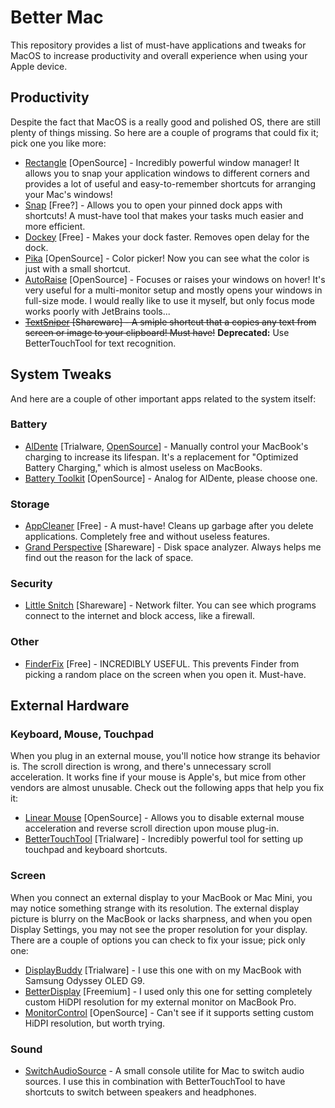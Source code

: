 # Better Mac
This repository provides a list of must-have applications and tweaks for MacOS to increase productivity and overall experience when using your Apple device.

## Productivity

Despite the fact that MacOS is a really good and polished OS, there are still plenty of things missing. So here are a couple of programs that could fix it; pick one you like more:
- [Rectangle](https://rectangleapp.com/) [OpenSource] - Incredibly powerful window manager! It allows you to snap your application windows to different corners and provides a lot of useful and easy-to-remember shortcuts for arranging your Mac's windows!
- [Snap](https://apps.apple.com/us/app/snap/id418073146) [Free?] - Allows you to open your pinned dock apps with shortcuts! A must-have tool that makes your tasks much easier and more efficient.
- [Dockey](https://dockey.publicspace.co/) [Free] - Makes your dock faster. Removes open delay for the dock.
- [Pika](https://superhighfives.com/pika) [OpenSource] - Color picker! Now you can see what the color is just with a small shortcut.
- [AutoRaise](https://github.com/sbmpost/AutoRaise) [OpenSource] - Focuses or raises your windows on hover! It's very useful for a multi-monitor setup and mostly opens your windows in full-size mode. I would really like to use it myself, but only focus mode works poorly with JetBrains tools...
- <s>[TextSniper](https://textsniper.app/) [Shareware] - A smiple shortcut that a copies any text from screen or image to your clipboard! Must have!</s> <b>Deprecated:</b> Use BetterTouchTool for text recognition.
  

## System Tweaks

And here are a couple of other important apps related to the system itself:

### Battery

- [AlDente](https://apphousekitchen.com/) [Trialware, [OpenSource](https://github.com/AppHouseKitchen/AlDente-Charge-Limiter)] - Manually control your MacBook's charging to increase its lifespan. It's a replacement for "Optimized Battery Charging," which is almost useless on MacBooks.
- [Battery Toolkit](https://github.com/mhaeuser/Battery-Toolkit) [OpenSource] - Analog for AlDente, please choose one.

### Storage

- [AppCleaner](https://freemacsoft.net/appcleaner/) [Free] - A must-have! Cleans up garbage after you delete applications. Completely free and without useless features.
- [Grand Perspective](https://apps.apple.com/us/app/grandperspective/id1111570163) [Shareware] - Disk space analyzer. Always helps me find out the reason for the lack of space.

### Security

- [Little Snitch](https://www.obdev.at/products/littlesnitch/index.html) [Shareware] - Network filter. You can see which programs connect to the internet and block access, like a firewall.

### Other

- [FinderFix](https://synappser.github.io/apps/finderfix/) [Free] - INCREDIBLY USEFUL. This prevents Finder from picking a random place on the screen when you open it. Must-have.

## External Hardware

### Keyboard, Mouse, Touchpad

When you plug in an external mouse, you'll notice how strange its behavior is. The scroll direction is wrong, and there's unnecessary scroll acceleration. It works fine if your mouse is Apple's, but mice from other vendors are almost unusable. Check out the following apps that help you fix it:
- [Linear Mouse](https://linearmouse.app/) [OpenSource] - Allows you to disable external mouse acceleration and reverse scroll direction upon mouse plug-in.
- [BetterTouchTool](https://folivora.ai/) [Trialware] - Incredibly powerful tool for setting up touchpad and keyboard shortcuts.

### Screen

When you connect an external display to your MacBook or Mac Mini, you may notice something strange with its resolution. The external display picture is blurry on the MacBook or lacks sharpness, and when you open Display Settings, you may not see the proper resolution for your display. There are a couple of options you can check to fix your issue; pick only one:
- [DisplayBuddy](https://displaybuddy.app/) [Trialware] - I use this one with on my MacBook with Samsung Odyssey OLED G9.
- [BetterDisplay](https://github.com/waydabber/BetterDisplay?tab=readme-ov-file) [Freemium] - I used only this one for setting completely custom HiDPI resolution for my external monitor on MacBook Pro.
- [MonitorControl](https://github.com/MonitorControl/MonitorControl) [OpenSource] - Can't see if it supports setting custom HiDPI resolution, but worth trying.

### Sound

- [SwitchAudioSource](https://github.com/deweller/switchaudio-osx) - A small console utilite for Mac to switch audio sources. I use this in combination with BetterTouchTool to have shortcuts to switch between speakers and headphones.
